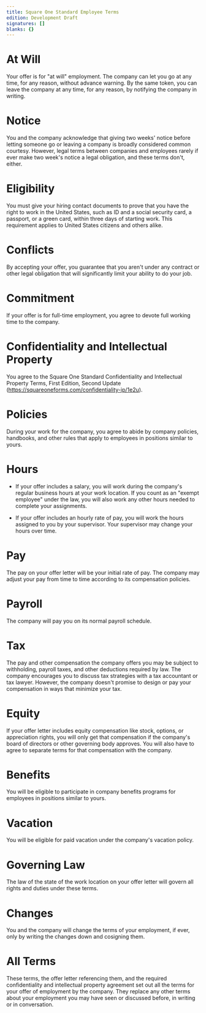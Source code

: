 ```yaml
---
title: Square One Standard Employee Terms
edition: Development Draft
signatures: []
blanks: {}
---
```


# At Will

Your offer is for "at will" employment.  The company can let you go at any time, for any reason, without advance warning.  By the same token, you can leave the company at any time, for any reason, by notifying the company in writing.

# Notice

You and the company acknowledge that giving two weeks' notice before letting someone go or leaving a company is broadly considered common courtesy.  However, legal terms between companies and employees rarely if ever make two week's notice a legal obligation, and these terms don't, either.

# Eligibility

You must give your hiring contact documents to prove that you have the right to work in the United States, such as ID and a social security card, a passport, or a green card, within three days of starting work.  This requirement applies to United States citizens and others alike.

# Conflicts

By accepting your offer, you guarantee that you aren't under any contract or other legal obligation that will significantly limit your ability to do your job.

# Commitment

If your offer is for full-time employment, you agree to devote full working time to the company.

# Confidentiality and Intellectual Property

You agree to the Square One Standard Confidentiality and Intellectual Property Terms, First Edition, Second Update (https://squareoneforms.com/confidentiality-ip/1e2u).

# Policies

During your work for the company, you agree to abide by company policies, handbooks, and other rules that apply to employees in positions similar to yours.

# Hours

- If your offer includes a salary, you will work during the company's regular business hours at your work location.  If you count as an "exempt employee" under the law, you will also work any other hours needed to complete your assignments.

- If your offer includes an hourly rate of pay, you will work the hours assigned to you by your supervisor.  Your supervisor may change your hours over time.

# Pay

The pay on your offer letter will be your initial rate of pay.  The company may adjust your pay from time to time according to its compensation policies.

# Payroll

The company will pay you on its normal payroll schedule.

# Tax

The pay and other compensation the company offers you may be subject to withholding, payroll taxes, and other deductions required by law.  The company encourages you to discuss tax strategies with a tax accountant or tax lawyer.  However, the company doesn't promise to design or pay your compensation in ways that minimize your tax.

# Equity

If your offer letter includes equity compensation like stock, options, or appreciation rights, you will only get that compensation if the company's board of directors or other governing body approves.  You will also have to agree to separate terms for that compensation with the company.

# Benefits

You will be eligible to participate in company benefits programs for employees in positions similar to yours.

# Vacation

You will be eligible for paid vacation under the company's vacation policy.

# Governing Law

The law of the state of the work location on your offer letter will govern all rights and duties under these terms.

# Changes

You and the company will change the terms of your employment, if ever, only by writing the changes down and cosigning them.

# All Terms

These terms, the offer letter referencing them, and the required confidentiality and intellectual property agreement set out all the terms for your offer of employment by the company.  They replace any other terms about your employment you may have seen or discussed before, in writing or in conversation.
